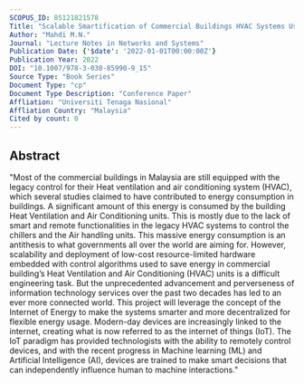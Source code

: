 ```yaml
---
SCOPUS_ID: 85121821578
Title: "Scalable Smartification of Commercial Buildings HVAC Systems Using the Internet of Things and Machine Learning"
Author: "Mahdi M.N."
Journal: "Lecture Notes in Networks and Systems"
Publication Date: {'$date': '2022-01-01T00:00:00Z'}
Publication Year: 2022
DOI: "10.1007/978-3-030-85990-9_15"
Source Type: "Book Series"
Document Type: "cp"
Document Type Description: "Conference Paper"
Affliation: "Universiti Tenaga Nasional"
Affliation Country: "Malaysia"
Cited by count: 0
---
```


## Abstract
"Most of the commercial buildings in Malaysia are still equipped with the legacy control for their Heat ventilation and air conditioning system (HVAC), which several studies claimed to have contributed to energy consumption in buildings. A significant amount of this energy is consumed by the building Heat Ventilation and Air Conditioning units. This is mostly due to the lack of smart and remote functionalities in the legacy HVAC systems to control the chillers and the Air handling units. This massive energy consumption is an antithesis to what governments all over the world are aiming for. However, scalability and deployment of low-cost resource-limited hardware embedded with control algorithms used to save energy in commercial building’s Heat Ventilation and Air Conditioning (HVAC) units is a difficult engineering task. But the unprecedented advancement and perverseness of information technology services over the past two decades has led to an ever more connected world. This project will leverage the concept of the Internet of Energy to make the systems smarter and more decentralized for flexible energy usage. Modern-day devices are increasingly linked to the internet, creating what is now referred to as the internet of things (IoT). The IoT paradigm has provided technologists with the ability to remotely control devices, and with the recent progress in Machine learning (ML) and Artificial Intelligence (AI), devices are trained to make smart decisions that can independently influence human to machine interactions."
